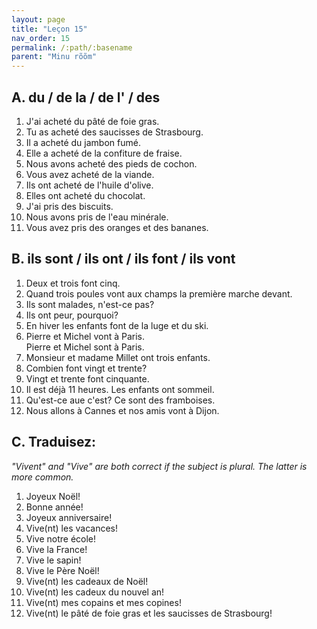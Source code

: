 ```yaml
---
layout: page
title: "Leçon 15"
nav_order: 15
permalink: /:path/:basename
parent: "Minu rõõm"
---
```


## A. du / de la / de l' / des  
1. J'ai acheté du pâté de foie gras.   
2. Tu as acheté des saucisses de Strasbourg.  
3. Il a acheté du jambon fumé.  
4. Elle a acheté de la confiture de fraise.  
5. Nous avons acheté des pieds de cochon.  
6. Vous avez acheté de la viande.  
7. Ils ont acheté de l'huile d'olive.  
8. Elles ont acheté du chocolat.  
9. J'ai pris des biscuits.  
10. Nous avons pris de l'eau minérale.  
11. Vous avez pris des oranges et des bananes.  

## B. ils sont / ils ont / ils font / ils vont  
1. Deux et trois font cinq.  
2. Quand trois poules vont aux champs la première marche devant.  
3. Ils sont malades, n'est-ce pas?  
4. Ils ont peur, pourquoi?  
5. En hiver les enfants font de la luge et du ski.  
6. Pierre et Michel vont à Paris.  
Pierre et Michel sont à Paris.  
7. Monsieur et madame Millet ont trois enfants.  
8. Combien font vingt et trente?  
9. Vingt et trente font cinquante.  
10. Il est déjà 11 heures. Les enfants ont sommeil.  
11. Qu'est-ce aue c'est? Ce sont des framboises.  
12. Nous allons à Cannes et nos amis vont à Dijon.  

## C. Traduisez:  
_"Vivent" and "Vive" are both correct if the subject is plural. The latter is more common._  
1. Joyeux Noël!  
2. Bonne année!  
3. Joyeux anniversaire!  
4. Vive(nt) les vacances!  
5. Vive notre école!  
6. Vive la France!  
7. Vive le sapin!  
8. Vive le Père Noël!  
9. Vive(nt) les cadeaux de Noël!  
10. Vive(nt) les cadeux du nouvel an!  
11. Vive(nt) mes copains et mes copines!  
12. Vive(nt) le pâté de foie gras et les saucisses de Strasbourg!  
